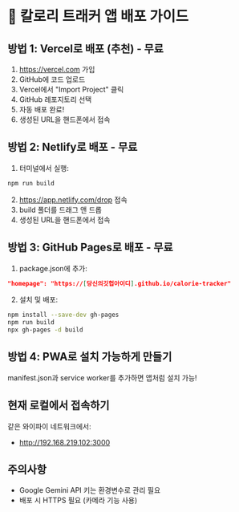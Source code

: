 # 🚀 칼로리 트래커 앱 배포 가이드

## 방법 1: Vercel로 배포 (추천) - 무료
1. https://vercel.com 가입
2. GitHub에 코드 업로드
3. Vercel에서 "Import Project" 클릭
4. GitHub 레포지토리 선택
5. 자동 배포 완료!
6. 생성된 URL을 핸드폰에서 접속

## 방법 2: Netlify로 배포 - 무료
1. 터미널에서 실행:
```bash
npm run build
```
2. https://app.netlify.com/drop 접속
3. build 폴더를 드래그 앤 드롭
4. 생성된 URL을 핸드폰에서 접속

## 방법 3: GitHub Pages로 배포 - 무료
1. package.json에 추가:
```json
"homepage": "https://[당신의깃헙아이디].github.io/calorie-tracker"
```
2. 설치 및 배포:
```bash
npm install --save-dev gh-pages
npm run build
npx gh-pages -d build
```

## 방법 4: PWA로 설치 가능하게 만들기
manifest.json과 service worker를 추가하면 앱처럼 설치 가능!

## 현재 로컬에서 접속하기
같은 와이파이 네트워크에서:
- http://192.168.219.102:3000

## 주의사항
- Google Gemini API 키는 환경변수로 관리 필요
- 배포 시 HTTPS 필요 (카메라 기능 사용)